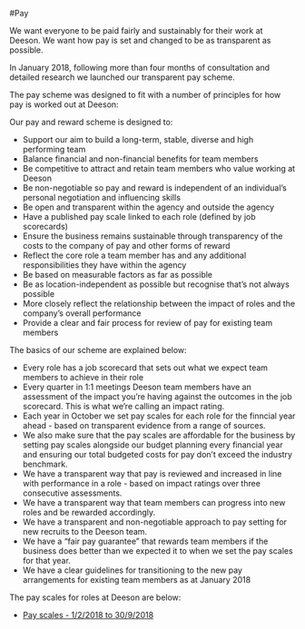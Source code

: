 #Pay

We want everyone to be paid fairly and sustainably for their work at Deeson. We want how pay is set and changed to be as transparent as possible. 

In January 2018, following more than four months of consultation and detailed research we launched our transparent pay scheme.

The pay scheme was designed to fit with a number of principles for how pay is worked out at Deeson:

Our pay and reward scheme is designed to:

- Support our aim to build a long-term, stable, diverse and high performing team
- Balance financial and non-financial benefits for team members
- Be competitive to attract and retain team members who value working at Deeson
- Be non-negotiable so pay and reward is independent of an individual’s personal negotiation and influencing skills
- Be open and transparent within the agency and outside the agency
- Have a published pay scale linked to each role (defined by job scorecards)
- Ensure the business remains sustainable through transparency of the costs to the company of pay and other forms of reward
- Reflect the core role a team member has and any additional responsibilities they have within the agency
- Be based on measurable factors as far as possible
- Be as location-independent as possible but recognise that’s not always possible
- More closely reflect the relationship between the impact of roles and the company’s overall performance
- Provide a clear and fair process for review of pay for existing team members

The basics of our scheme are explained below:

- Every role has a job scorecard that sets out what we expect team members to achieve in their role
- Every quarter in 1:1 meetings Deeson team members have an assessment of the impact you’re having against the outcomes in the job scorecard. This is what we’re calling an impact rating.
- Each year in October we set pay scales for each role for the finncial year ahead - based on transparent evidence from a range of sources. 
- We also make sure that the pay scales are affordable for the business by setting pay scales alongside our budget planning every financial year and ensuring our total budgeted costs for pay don’t exceed the industry benchmark.
- We have a transparent way that pay is reviewed and increased in line with performance in a role - based on impact ratings over three consecutive assessments.
- We have a transparent way that team members can progress into new roles and be rewarded accordingly.
- We have a transparent and non-negotiable approach to pay setting for new recruits to the Deeson team.
- We have a “fair pay guarantee” that rewards team members if the business does better than we expected it to when we set the pay scales for that year.
- We have a clear guidelines for transitioning to the new pay arrangements for existing team members as at January 2018

The pay scales for roles at Deeson are below:

- [Pay scales - 1/2/2018 to 30/9/2018](https://drive.google.com/file/d/19dbyHOX29yLpNrK3KsywY9CKYXsCSKYm/view?usp=sharing)
